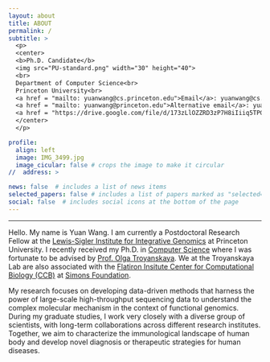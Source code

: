 ```yaml
---
layout: about
title: ABOUT
permalink: /
subtitle: >
  <p>
  <center>
  <b>Ph.D. Candidate</b>
  <img src="PU-standard.png" width="30" height="40">
  <br>
  Department of Computer Science<br>
  Princeton University<br>
  <a href = "mailto: yuanwang@cs.princeton.edu">Email</a>: yuanwang@cs.princeton.edu<br>
  <a href = "mailto: yuanwang@princeton.edu">Alternative email</a>: yuanwang@princeton.edu<br>
  <a href = "https://drive.google.com/file/d/173zLlOZZRD3zP7H8iIiiq5TPG07DMbjN/view?usp=sharing"><b>Curriculum Vitae</b></a><br>
  </center>
  </p>

profile:
  align: left
  image: IMG_3499.jpg
  image_cicular: false # crops the image to make it circular
//  address: >

news: false  # includes a list of news items
selected_papers: false # includes a list of papers marked as "selected={true}"
social: false  # includes social icons at the bottom of the page
---
```


----

Hello. My name is Yuan Wang. I am currently a Postdoctoral Research Fellow at the [Lewis-Sigler Institute for Integrative Genomics](https://lsi.princeton.edu/) at Princeton University. I recently received my Ph.D. in [Computer Science](https://www.cs.princeton.edu/) where I was fortunate to be advised by [Prof. Olga Troyanskaya](https://function.princeton.edu/). We at the Troyanskaya Lab are also associated with the [Flatiron Insitute Center for Computational Biology (CCB)](https://www.simonsfoundation.org/flatiron/center-for-computational-biology/) at [Simons Foundation](https://www.simonsfoundation.org/).

My research focuses on developing data-driven methods that harness the power of large-scale high-throughput sequencing data to understand the complex molecular mechanism in the context of functional genomics. During my graduate studies, I work very closely with a diverse group of scientists, with long-term collaborations across different research institutes. Together, we aim to characterize the immunological landscape of human body and develop novel diagnosis or therapeutic strategies for human diseases.



